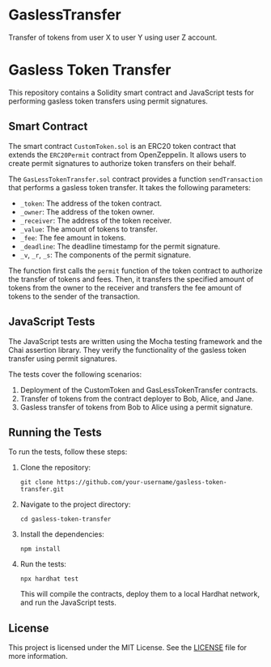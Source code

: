 # GaslessTransfer
Transfer of tokens from user X to user Y using  user Z account.

# Gasless Token Transfer

This repository contains a Solidity smart contract and JavaScript tests for performing gasless token transfers using permit signatures.

## Smart Contract

The smart contract `CustomToken.sol` is an ERC20 token contract that extends the `ERC20Permit` contract from OpenZeppelin. It allows users to create permit signatures to authorize token transfers on their behalf.

The `GasLessTokenTransfer.sol` contract provides a function `sendTransaction` that performs a gasless token transfer. It takes the following parameters:

- `_token`: The address of the token contract.
- `_owner`: The address of the token owner.
- `_receiver`: The address of the token receiver.
- `_value`: The amount of tokens to transfer.
- `_fee`: The fee amount in tokens.
- `_deadline`: The deadline timestamp for the permit signature.
- `_v`, `_r`, `_s`: The components of the permit signature.

The function first calls the `permit` function of the token contract to authorize the transfer of tokens and fees. Then, it transfers the specified amount of tokens from the owner to the receiver and transfers the fee amount of tokens to the sender of the transaction.

## JavaScript Tests

The JavaScript tests are written using the Mocha testing framework and the Chai assertion library. They verify the functionality of the gasless token transfer using permit signatures.

The tests cover the following scenarios:

1. Deployment of the CustomToken and GasLessTokenTransfer contracts.
2. Transfer of tokens from the contract deployer to Bob, Alice, and Jane.
3. Gasless transfer of tokens from Bob to Alice using a permit signature.

## Running the Tests

To run the tests, follow these steps:

1. Clone the repository:

   ```shell
   git clone https://github.com/your-username/gasless-token-transfer.git
   ```

2. Navigate to the project directory:

   ```shell
   cd gasless-token-transfer
   ```

3. Install the dependencies:

   ```shell
   npm install
   ```

4. Run the tests:

   ```shell
   npx hardhat test
   ```

   This will compile the contracts, deploy them to a local Hardhat network, and run the JavaScript tests.

## License

This project is licensed under the MIT License. See the [LICENSE](LICENSE) file for more information.
